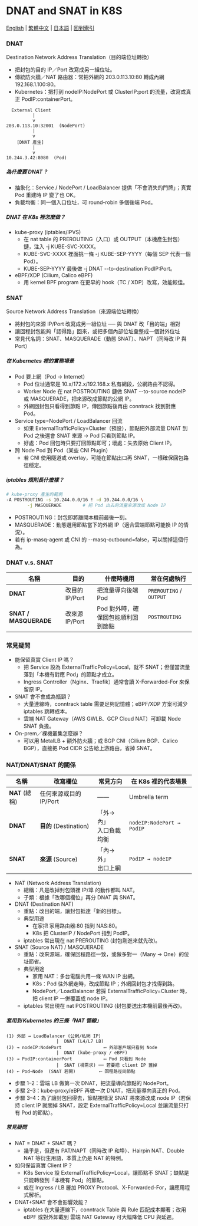 # DNAT and SNAT in K8S

[English](../en/12_dnat_and_snat_in_k8s.md) | [繁體中文](../zh-tw/12_dnat_and_snat_in_k8s.md) | [日本語](../ja/12_dnat_and_snat_in_k8s.md) | [回到索引](../README.md)

### DNAT
Destination Network Address Translation（目的端位址轉換）
- 把封包的目的 IP／Port 改寫成另一組位址。
- 傳統防火牆／NAT 路由器：常把外網的 203.0.113.10:80 轉成內網 192.168.1.100:80。
- Kubernetes：把打到 nodeIP:NodePort 或 ClusterIP:port 的流量，改寫成真正 PodIP:containerPort。

```
  External Client
          |
          v
203.0.113.10:32001  (NodePort)
          |
          v
    [DNAT 產生]
          |
          v
10.244.3.42:8080  (Pod)

```

##### 為什麼要 DNAT？
- 抽象化：Service / NodePort / LoadBalancer 提供「不會消失的門牌」；真實 Pod 重建時 IP 變了也 OK。
- 負載均衡：同一個入口位址，可 round-robin 多個後端 Pod。

##### DNAT 在 K8s 裡怎麼做？
- kube-proxy (iptables/IPVS)
  - 在 nat table 的 PREROUTING（入口）或 OUTPUT（本機產生封包）鏈，注入 -j KUBE-SVC-XXXX。
  - KUBE-SVC-XXXX 裡面挑一條 -j KUBE-SEP-YYYY（每個 SEP 代表一個 Pod）。
  - KUBE-SEP-YYYY 最後做 -j DNAT --to-destination PodIP:Port。
- eBPF/XDP (Cilium, Calico eBPF)
  - 用 kernel BPF program 在更早的 hook（TC / XDP）改寫，效能較佳。

### SNAT
Source Network Address Translation（來源端位址轉換）
- 將封包的來源 IP/Port 改寫成另一組位址 ── 與 DNAT 改「目的端」相對
- 讓回程封包能夠「認得路」回來，或把多個內部位址彙整成一個對外位址
- 常見代名詞：SNAT、MASQUERADE（動態 SNAT）、NAPT（同時改 IP 與 Port）

##### 在 Kubernetes 裡的實務場景
- Pod 要上網（Pod → Internet）
  - Pod 位址通常是 10.x/172.x/192.168.x 私有網段，公網路由不認得。
  - Worker Node 在 nat POSTROUTING 鏈做 SNAT --to-source nodeIP 或 MASQUERADE，把來源改成節點的公網 IP。
  - 外網回封包只看得到節點 IP，傳回節點後再由 conntrack 找到對應 Pod。
- Service type=NodePort / LoadBalancer 回流
  - 如果 ExternalTrafficPolicy=Cluster（預設），節點把外部流量 DNAT 到 Pod 之後還會 SNAT 來源 → Pod 只看到節點 IP。
  - 好處：Pod 回包時只要打回節點即可；壞處：失去原始 Client IP。
- 跨 Node Pod 到 Pod（某些 CNI Plugin）
  - 若 CNI 使用隧道或 overlay，可能在節點出口再 SNAT，一樣確保回包路徑穩定。

##### iptables 規則長什麼樣？
```bash
# kube-proxy 產生的範例
-A POSTROUTING -s 10.244.0.0/16 ! -d 10.244.0.0/16 \
        -j MASQUERADE        # 把 Pod 出去的流量來源改成 Node IP
```
- POSTROUTING：封包即將離開本機前最後一刻。
- MASQUERADE：動態選用節點當下的外網 IP（適合雲端節點可能換 IP 的情況）。
- 若有 ip-masq-agent 或 CNI 的 --masq-outbound=false，可以關掉這個行為。

### DNAT v.s. SNAT
| 名稱                    | 目的               | 什麼時機用               | 常在何處執行 |
| --------------------- | ---------------- | ------------------- | ------------------- |
| **DNAT**              | 改目的IP/Port | 把流量導向後端 Pod         | `PREROUTING` / `OUTPUT` |
| **SNAT / MASQUERADE** | 改來源IP/Port | Pod 對外時，確保回包能順利回到節點 | `POSTROUTING`           |

### 常見疑問
- 能保留真實 Client IP 嗎？
  - 把 Service 設為 ExternalTrafficPolicy=Local，就不 SNAT；但僅當流量落到「本機有對應 Pod」的節點才成立。
  - Ingress Controller（Nginx、Traefik）通常會讀 X-Forwarded-For 來保留原 IP。
- SNAT 會不會成為瓶頸？
  - 大量連線時，conntrack table 需要足夠記憶體；eBPF/XDP 方案可減少 iptables 跳轉成本。
  - 雲端 NAT Gateway（AWS GWLB、GCP Cloud NAT）可卸載 Node SNAT 負擔。
- On-prem／裸機叢集怎麼辦？
  - 可以用 MetalLB + 額外防火牆；或 BGP CNI（Cilium BGP、Calico BGP），直接把 Pod CIDR 公告給上游路由，省掉 SNAT。

### NAT/DNAT/SNAT 的關係

| 名稱           | 改寫欄位                 | 常見方向            | 在 K8s 裡的代表場景              |
| ------------ | -------------------- | --------------- | ------------------------- |
| **NAT** (總稱) | 任何來源或目的 IP/Port      | ——              | Umbrella term             |
| **DNAT**     | **目的** (Destination) | 「外→內」<br>入口負載均衡 | `nodeIP:NodePort → PodIP` |
| **SNAT**     | **來源** (Source)      | 「內→外」<br>出口上網   | `PodIP → nodeIP`          |

- NAT (Network Address Translation)
  - 總稱：凡是改掉封包頭裡 IP/埠 的動作都叫 NAT。
  - 子類：根據「改哪個欄位」再分 DNAT 與 SNAT。
- DNAT (Destination NAT)
  - 重點：改目的端，讓封包抵達「新的目標」。
  - 典型用途
    - 在家把 家用路由器:80 指到 NAS:80。
    - K8s 把 ClusterIP / NodePort 指到 PodIP。
  - iptables 常出現在 nat PREROUTING (封包剛進來就先改)。
- SNAT (Source NAT) / MASQUERADE
  - 重點：改來源端，確保回程路徑一致，或做多對一（Many → One）的位址節省。
  - 典型用途
    - 家用 NAT：多台電腦共用一條 WAN IP 出網。
    - K8s：Pod 往外網走時，改成節點 IP；外網回封包才找得到路。
    - NodePort／LoadBalancer 若採 ExternalTrafficPolicy=Cluster 時，把 client IP 一併覆蓋成 node IP。
  - iptables 常出現在 nat POSTROUTING (封包要送出本機前最後再改)。

##### 套用到 Kubernetes 的三條「NAT 管線」

```
(1) 外部 → LoadBalancer (公網/私網 IP)
                   |  DNAT (L4/L7 LB)
(2) → nodeIP:NodePort                ⟵ 外部客戶端只看到 Node
                   |  DNAT (kube-proxy / eBPF)
(3) → PodIP:containerPort            ⟵ Pod 只看到 Node
                   |  SNAT (視需求) ── 若要把 client IP 蓋掉
(4) ← Pod→Node  (SNAT 若開)         ⟵ 回程路徑同節點

```
- 步驟 1–2：雲端 LB 做第一次 DNAT，把流量導向節點的 NodePort。
- 步驟 2–3：kube-proxy/eBPF 再做一次 DNAT，把流量導向真正的 Pod。
- 步驟 3–4：為了讓封包回得去，節點視情況 SNAT 將來源改成 node IP（若保持 client IP 就關掉 SNAT，設定 ExternalTrafficPolicy=Local 並讓流量只打有 Pod 的節點）。

##### 常見疑問
- NAT = DNAT + SNAT 嗎？
  - 幾乎是，但還有 PAT/NAPT（同時改 IP 和埠）、Hairpin NAT、Double NAT 等衍生用語，本質上仍是 NAT 的特例。
- 如何保留真實 Client IP？
  - K8s Service 設 ExternalTrafficPolicy=Local，讓節點不 SNAT；缺點是只能轉發到「本機有 Pod」的節點。
  - 或在 Ingress / LB 層加 PROXY Protocol、X-Forwarded-For，讓應用程式解析。
- DNAT+SNAT 會不會影響效能？
  - iptables 在大量連線下，conntrack Table 與 Rule 匹配成本顯著；改用 eBPF 或對外卸載到 雲端 NAT Gateway 可大幅降低 CPU 與延遲。
